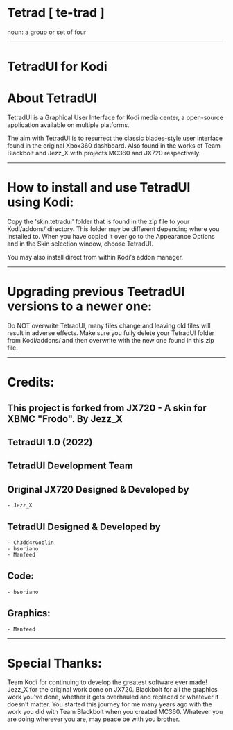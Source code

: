 # Tetrad [ te-trad ]
noun: a group or set of four

------------------------------------------------------------------------
TetradUI for Kodi
=====================================

About TetradUI
==============

TetradUI is a Graphical User Interface for Kodi media center, a open-source application available on multiple platforms.

The aim with TetradUI is to resurrect the classic blades-style user interface found in the original Xbox360 dashboard. 
Also found in the works of Team Blackbolt and Jezz_X with projects MC360 and JX720 respectively.

------------------------------------------------------------------------
How to install and use TetradUI using Kodi:
====================================

Copy the 'skin.tetradui' folder that is found in the zip file to your Kodi/addons/ directory.
This folder may be different depending where you installed to. When you have copied it
over go to the Appearance Options and in the Skin selection window, choose TetradUI.

You may also install direct from within Kodi's addon manager.

-------------------------------------------------
Upgrading previous TeetradUI versions to a newer one:
=================================================

Do NOT overwrite TetradUI, many files change and leaving old files will result in adverse
effects. Make sure you fully delete your TetradUI folder from Kodi/addons/ and then overwrite with
the new one found in this zip file.

--------
Credits:
========

This project is forked from JX720 - A skin for XBMC "Frodo".
By Jezz_X
-----------------------

TetradUI 1.0 (2022)
-------------------

TetradUI Development Team
----------------------------------

Original JX720 Designed & Developed by
-----------------------
    - Jezz_X

TetradUI Designed & Developed by
-----------------------
    - Ch3dd4rGoblin
    - bsoriano
    - Manfeed
    
Code:
---------------------
    - bsoriano

Graphics:
-----------------------
    - Manfeed

------------------
Special Thanks:
==================

Team Kodi for continuing to develop the greatest software ever made!
Jezz_X for the original work done on JX720. 
Blackbolt for all the graphics work you've done, whether it gets overhauled and replaced or whatever it doesn't matter. You started this journey for me many years ago 
with the work you did with Team Blackbolt when you created MC360. Whatever you are doing wherever you are, may peace be with you brother.

